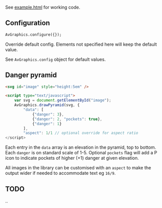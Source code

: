 See [example.html](example.html) for working code.

## Configuration

```html
AvGraphics.configure({});
```

Override default config. Elements not specified here will keep the default value.

See `AvGraphics.config` object for default values.

## Danger pyramid

```html
<svg id="image" style="height:5em" />

<script type="text/javascript">
	var svg = document.getElementById("image");
	AvGraphics.drawPyramid(svg, {
		"data": [
			{"danger": 3},
			{"danger": 2, "pockets": true},
			{"danger": 1}
		],
		"aspect": 1/1 // optional override for aspect ratio
</script>
```

Each entry in the `data` array is an elevation in the pyramid, top to bottom.
Each `danger` is on standard scale of 1-5.
Optional `pockets` flag will add a P icon to indicate pockets of higher (+1) danger at given elevation.

All images in the library can be customised with an `aspect` to make the output wider if needed to accommodate text eg `16/9`.

## TODO

..
